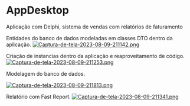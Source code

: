 # AppDesktop
Aplicação com Delphi, sistema de vendas com relatórios de faturamento

Entidades do banco de dados modeladas em classes DTO dentro da aplicação.
[![Captura-de-tela-2023-08-09-211142.png](https://i.postimg.cc/85wPC8Xx/Captura-de-tela-2023-08-09-211142.png)](https://postimg.cc/Q99r6z3q)


Criação de instancias dentro da aplicação e reaproveitamento de código.
[![Captura-de-tela-2023-08-09-211253.png](https://i.postimg.cc/xdv1WNvf/Captura-de-tela-2023-08-09-211253.png)](https://postimg.cc/4K3Gcd2q)


Modelagem do banco de dados.

[![Captura-de-tela-2023-08-09-211813.png](https://i.postimg.cc/TPf657bx/Captura-de-tela-2023-08-09-211813.png)](https://postimg.cc/jDg9Ghv3)

Relatório com Fast Report.
[![Captura-de-tela-2023-08-09-211341.png](https://i.postimg.cc/HxL1Br3P/Captura-de-tela-2023-08-09-211341.png)](https://postimg.cc/GB6fphWk)
